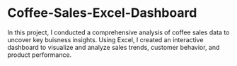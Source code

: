 # Coffee-Sales-Excel-Dashboard
   In this project, I conducted a comprehensive analysis of coffee sales data to uncover key buisness insights. Using Excel, I created an interactive dashboard to visualize and analyze sales trends, customer behavior, and product performance. 
